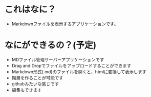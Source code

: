 # これはなに？
* Markdownファイルを表示するアプリケーションです。

# なにができるの？(予定)
* MDファイル管理サーバーアプリケーションです
* Drag and Dropでファイルをアップロードすることができます
* Markdown形式(.md)のファイルを開くと、htmlに変換して表示します
* 階層を作ることが可能です
* githubみたいな感じです
* 編集もできます
